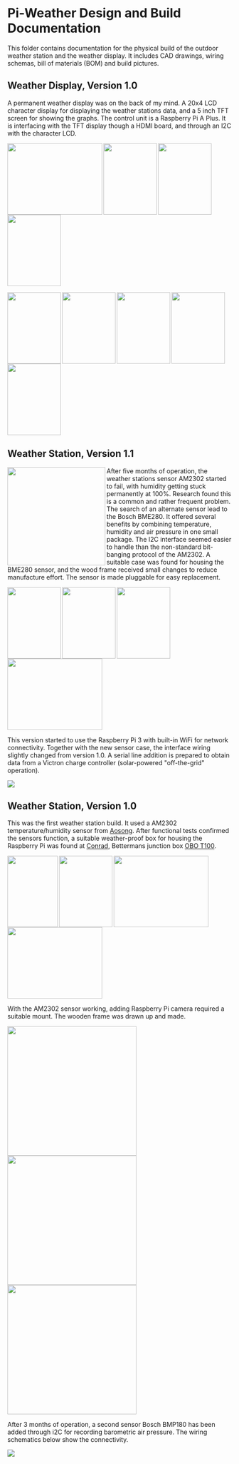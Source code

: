 # Pi-Weather Design and Build Documentation

This folder contains documentation for the physical build of the outdoor weather station and the weather display. It includes CAD drawings, wiring schemas, bill of materials (BOM) and build pictures.

## Weather Display, Version 1.0

A permanent weather display was on the back of my mind. A 20x4 LCD character display for displaying the weather stations data, and a 5 inch TFT screen for showing the graphs. The control unit is a Raspberry Pi A Plus. It is interfacing with the TFT display though a HDMI board, and through an I2C with the character LCD. 

<img align="left" src="weather-display-v1.0\images\weather-display-v10-05.jpg" height="160px" width="213px"> <img align="left" src="weather-display-v1.0\images\weather-display-v10-06.jpg" height="160px" width="120px"> <img align="left" src="weather-display-v1.0\images\weather-display-v10-07.jpg" height="160x" width="120px"> <img src="weather-display-v1.0\images\weather-display-v10-08.jpg" height="160x" width="120px"> 

<img align="left" src="weather-display-v1.0\images\weather-display-v10-01.jpg" height="160px" width="120px"> <img align="left" src="weather-display-v1.0\images\weather-display-v10-02.jpg" height="160px" width="120px"> <img align="left" src="weather-display-v1.0\images\weather-display-v10-03.jpg" height="160x" width="120px"> <img align="left" src="weather-display-v1.0\images\weather-display-v10-04.jpg" height="160x" width="120px"> <img src="weather-display-v1.0\images\weather-display-v10-10.jpg" height="160x" width="120px">


## Weather Station, Version 1.1

<img align="left" src="weather-station-v1.0\images\weather-station-v10-11.jpg" height="220px" width="220px"> After five months of operation, the weather stations sensor AM2302 started to fail, with humidity getting stuck permanently at 100%. Research found this is a common and rather frequent problem. The search of an alternate sensor lead to the Bosch BME280. It offered several benefits by combining temperature, humidity and air pressure in one small package. The I2C interface seemed easier to handle than the non-standard bit-banging protocol of the AM2302. A suitable case was found for housing the BME280 sensor, and the wood frame received small changes to reduce manufacture effort. The sensor is made pluggable for easy replacement.

<img align="left" src="weather-station-v1.1\images\weather-station-v11-01.jpg" height="160px" width="120px"> <img align="left" src="weather-station-v1.1\images\weather-station-v11-02.jpg" height="160px" width="120px"> <img align="left" src="weather-station-v1.1\images\weather-station-v11-03.jpg" height="160x" width="120px"> <img src="weather-station-v1.1\images\weather-station-v11-04.jpg" height="160x" width="213px">

This version started to use the Raspberry Pi 3 with built-in WiFi for network connectivity. Together with the new sensor case, the interface wiring slightly changed from version 1.0. A serial line addition is prepared to obtain data from a Victron charge controller (solar-powered "off-the-grid" operation).

<img src="weather-station-v1.1/images/raspi-interface-schematics-v11.png">

## Weather Station, Version 1.0

This was the first weather station build. It used a AM2302 temperature/humidity sensor from <a href="http://www.aosong.com/en/home/index.asp">Aosong</a>. After functional tests confirmed the sensors function, a suitable weather-proof box for housing the Raspberry Pi was found at <a href="https://www.conrad.de/">Conrad</a>, Bettermans junction box <a href="https://obo.de/article/display/en-wo/junction-box-t-100-plug-in-seal.html">OBO T100</a>.

<img align="left" src="weather-station-v1.0\images\weather-station-v10-01.jpg" height="160px" width="113px"> <img align="left" src="weather-station-v1.0\images\weather-station-v10-02.jpg" height="160px" width="120px"> <img align="left" src="weather-station-v1.0\images\weather-station-v10-05.jpg" height="160x" width="213px"> <img src="weather-station-v1.0\images\weather-station-v10-03.jpg" height="160x" width="213px">


With the AM2302 sensor working, adding Raspberry Pi camera required a suitable mount. The wooden frame was drawn up and made.

<img src="weather-station-v1.0\images\sensor-frame-side-left.png" height="290px" width="290px"><img src="weather-station-v1.0\images\sensor-frame-side-right.png" height="290px" width="290px"><img src="weather-station-v1.0\images\sensor-frame-front.png" height="290px" width="290px">

After 3 months of operation, a second sensor Bosch BMP180 has been added through i2C for recording barometric air pressure. The wiring schematics below show the connectivity.

<img src="weather-station-v1.0\images\sensor-wiring-schematics.png">

